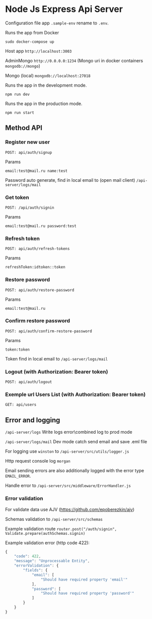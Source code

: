 # Node Js Express Api Server

Configuration file app `.sample-env` rename to `.env`.

Runs the app from Docker

`sudo docker-compose up`

Host app `http://localhost:3003`

AdminMongo `http://0.0.0.0:1234` (Mongo uri in docker containers `mongodb://mongo`)

Mongo (local) `mongodb://localhost:27018`

Runs the app in the development mode.

`npm run dev`

Runs the app in the production mode.

`npm run start`

## Method API

### Register new user

`POST: api/auth/signup`

Params

`email:test@mail.ru name:test`

Password auto generate, find in local email to (open mail client) `/api-server/logs/mail`

### Get token

`POST: /api/auth/signin`

Params

`email:test@mail.ru password:test`

### Refresh token

`POST: api/auth/refresh-tokens`

Params

`refreshToken:idtoken::token`

### Restore password

`POST: api/auth/restore-password`

Params

`email:test@mail.ru`

### Confirm restore password

`POST: api/auth/confirm-restore-password`

Params

`token:token`

Token find in local email to `/api-server/logs/mail`

### Logout (with Authorization: Bearer token)

`POST: api/auth/logout`

### Exemple url Users List (with Authorization: Bearer token)

`GET: api/users`

## Error and logging

`/api-server/logs` Write logs error\combined log to prod mode

`/api-server/logs/mail` Dev mode catch send email and save .eml file

For logging use `winston` to `/api-server/src/utils/logger.js`

Http request console log `morgan`

Email sending errors are also additionally logged with the error type `EMAIL_ERROR`.

Handle error to `/api-server/src/middleware/ErrorHandler.js`

### Error validation

For validate data use AJV (https://github.com/epoberezkin/ajv)

Schemas validation to `/api-server/src/schemas`

Example validation route `router.post("/auth/signin", Validate.prepare(authSchemas.signin)`

Example validation error (http code 422):

```js
{
    "code": 422,
    "message": "Unprocessable Entity",
    "errorValidation": {
        "fields": {
            "email": [
                "Should have required property 'email'"
            ],
            "password": [
                "Should have required property 'password'"
            ]
        }
    }
}
```

